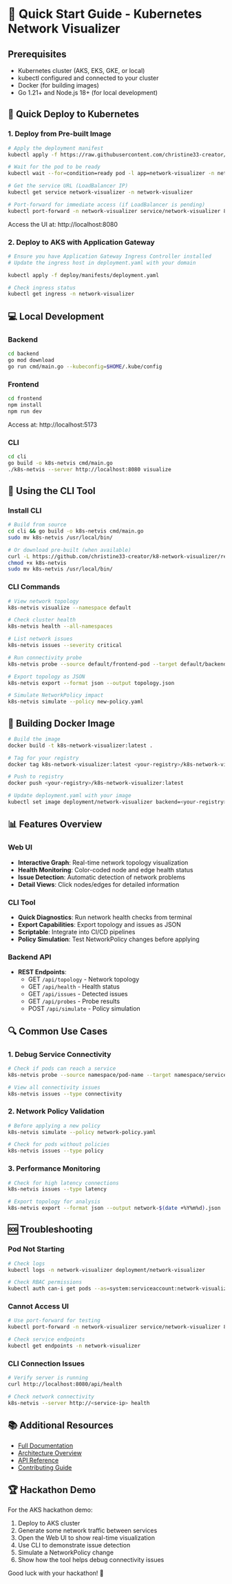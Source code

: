 # 🚀 Quick Start Guide - Kubernetes Network Visualizer

## Prerequisites

- Kubernetes cluster (AKS, EKS, GKE, or local)
- kubectl configured and connected to your cluster
- Docker (for building images)
- Go 1.21+ and Node.js 18+ (for local development)

## 🎯 Quick Deploy to Kubernetes

### 1. Deploy from Pre-built Image

```bash
# Apply the deployment manifest
kubectl apply -f https://raw.githubusercontent.com/christine33-creator/k8-network-visualizer/main/deploy/manifests/deployment.yaml

# Wait for the pod to be ready
kubectl wait --for=condition=ready pod -l app=network-visualizer -n network-visualizer --timeout=120s

# Get the service URL (LoadBalancer IP)
kubectl get service network-visualizer -n network-visualizer

# Port-forward for immediate access (if LoadBalancer is pending)
kubectl port-forward -n network-visualizer service/network-visualizer 8080:80
```

Access the UI at: http://localhost:8080

### 2. Deploy to AKS with Application Gateway

```bash
# Ensure you have Application Gateway Ingress Controller installed
# Update the ingress host in deployment.yaml with your domain

kubectl apply -f deploy/manifests/deployment.yaml

# Check ingress status
kubectl get ingress -n network-visualizer
```

## 💻 Local Development

### Backend

```bash
cd backend
go mod download
go run cmd/main.go --kubeconfig=$HOME/.kube/config
```

### Frontend

```bash
cd frontend
npm install
npm run dev
```

Access at: http://localhost:5173

### CLI

```bash
cd cli
go build -o k8s-netvis cmd/main.go
./k8s-netvis --server http://localhost:8080 visualize
```

## 🔧 Using the CLI Tool

### Install CLI

```bash
# Build from source
cd cli && go build -o k8s-netvis cmd/main.go
sudo mv k8s-netvis /usr/local/bin/

# Or download pre-built (when available)
curl -L https://github.com/christine33-creator/k8-network-visualizer/releases/latest/download/k8s-netvis -o k8s-netvis
chmod +x k8s-netvis
sudo mv k8s-netvis /usr/local/bin/
```

### CLI Commands

```bash
# View network topology
k8s-netvis visualize --namespace default

# Check cluster health
k8s-netvis health --all-namespaces

# List network issues
k8s-netvis issues --severity critical

# Run connectivity probe
k8s-netvis probe --source default/frontend-pod --target default/backend-service

# Export topology as JSON
k8s-netvis export --format json --output topology.json

# Simulate NetworkPolicy impact
k8s-netvis simulate --policy new-policy.yaml
```

## 🐳 Building Docker Image

```bash
# Build the image
docker build -t k8s-network-visualizer:latest .

# Tag for your registry
docker tag k8s-network-visualizer:latest <your-registry>/k8s-network-visualizer:latest

# Push to registry
docker push <your-registry>/k8s-network-visualizer:latest

# Update deployment.yaml with your image
kubectl set image deployment/network-visualizer backend=<your-registry>/k8s-network-visualizer:latest -n network-visualizer
```

## 📊 Features Overview

### Web UI
- **Interactive Graph**: Real-time network topology visualization
- **Health Monitoring**: Color-coded node and edge health status
- **Issue Detection**: Automatic detection of network problems
- **Detail Views**: Click nodes/edges for detailed information

### CLI Tool
- **Quick Diagnostics**: Run network health checks from terminal
- **Export Capabilities**: Export topology and issues as JSON
- **Scriptable**: Integrate into CI/CD pipelines
- **Policy Simulation**: Test NetworkPolicy changes before applying

### Backend API
- **REST Endpoints**: 
  - GET `/api/topology` - Network topology
  - GET `/api/health` - Health status
  - GET `/api/issues` - Detected issues
  - GET `/api/probes` - Probe results
  - POST `/api/simulate` - Policy simulation

## 🔍 Common Use Cases

### 1. Debug Service Connectivity
```bash
# Check if pods can reach a service
k8s-netvis probe --source namespace/pod-name --target namespace/service-name

# View all connectivity issues
k8s-netvis issues --type connectivity
```

### 2. Network Policy Validation
```bash
# Before applying a new policy
k8s-netvis simulate --policy network-policy.yaml

# Check for pods without policies
k8s-netvis issues --type policy
```

### 3. Performance Monitoring
```bash
# Check for high latency connections
k8s-netvis issues --type latency

# Export topology for analysis
k8s-netvis export --format json --output network-$(date +%Y%m%d).json
```

## 🆘 Troubleshooting

### Pod Not Starting
```bash
# Check logs
kubectl logs -n network-visualizer deployment/network-visualizer

# Check RBAC permissions
kubectl auth can-i get pods --as=system:serviceaccount:network-visualizer:network-visualizer
```

### Cannot Access UI
```bash
# Use port-forward for testing
kubectl port-forward -n network-visualizer service/network-visualizer 8080:80

# Check service endpoints
kubectl get endpoints -n network-visualizer
```

### CLI Connection Issues
```bash
# Verify server is running
curl http://localhost:8080/api/health

# Check network connectivity
k8s-netvis --server http://<service-ip> health
```

## 📚 Additional Resources

- [Full Documentation](README.md)
- [Architecture Overview](docs/architecture.md)
- [API Reference](docs/api.md)
- [Contributing Guide](docs/contributing.md)

## 🏆 Hackathon Demo

For the AKS hackathon demo:

1. Deploy to AKS cluster
2. Generate some network traffic between services
3. Open the Web UI to show real-time visualization
4. Use CLI to demonstrate issue detection
5. Simulate a NetworkPolicy change
6. Show how the tool helps debug connectivity issues

Good luck with your hackathon! 🎉